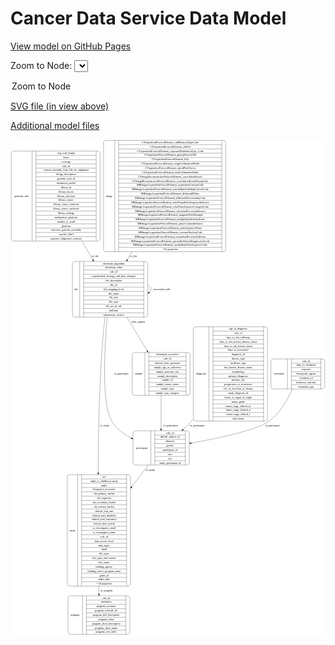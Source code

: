 <link rel='stylesheet' href="assets/style.css">
<link rel='stylesheet' href="https://unpkg.com/leaflet@1.5.1/dist/leaflet.css" integrity="sha512-xwE/Az9zrjBIphAcBb3F6JVqxf46+CDLwfLMHloNu6KEQCAWi6HcDUbeOfBIptF7tcCzusKFjFw2yuvEpDL9wQ==" crossorigin="">
<script type="text/javascript" src="https://code.jquery.com/jquery-3.2.1.min.js"></script>
<script type="text/javascript"  src="https://unpkg.com/leaflet@1.5.1/dist/leaflet.js"></script>
<script type="text/javascript" src="assets/actions.js"></script>

Cancer Data Service Data Model
==============================

[View model on GitHub Pages](https://cbiit.github.io/cds-model)



Zoom to Node: <select id="node_select">
  <option value="">Zoom to Node</option>
</select>
<div id="model"></div>

<p>
<a href="./model-desc/cds-model.svg">SVG file (in view above)</a>
<p>
<a href="./model-desc">Additional model files</a>
<div id='graph' style='display:off;'>
<svg width="1691pt" height="2661pt"
 viewBox="0.00 0.00 1691.00 2661.00" xmlns="http://www.w3.org/2000/svg" xmlns:xlink="http://www.w3.org/1999/xlink">
<g id="graph0" class="graph" transform="scale(1 1) rotate(0) translate(4 2657)">
<title>Perl</title>
<polygon fill="#ffffff" stroke="transparent" points="-4,4 -4,-2657 1687,-2657 1687,4 -4,4"/>
<!-- genomic_info -->
<g id="node1" class="node">
<title>genomic_info</title>
<path fill="none" stroke="#000000" d="M12,-2112C12,-2112 465,-2112 465,-2112 471,-2112 477,-2118 477,-2124 477,-2124 477,-2583 477,-2583 477,-2589 471,-2595 465,-2595 465,-2595 12,-2595 12,-2595 6,-2595 0,-2589 0,-2583 0,-2583 0,-2124 0,-2124 0,-2118 6,-2112 12,-2112"/>
<text text-anchor="middle" x="56" y="-2349.8" font-family="Times,serif" font-size="14.00" fill="#000000">genomic_info</text>
<polyline fill="none" stroke="#000000" points="112,-2112 112,-2595 "/>
<text text-anchor="middle" x="122.5" y="-2349.8" font-family="Times,serif" font-size="14.00" fill="#000000"> </text>
<polyline fill="none" stroke="#000000" points="133,-2112 133,-2595 "/>
<text text-anchor="middle" x="294.5" y="-2579.8" font-family="Times,serif" font-size="14.00" fill="#000000">avg_read_length</text>
<polyline fill="none" stroke="#000000" points="133,-2572 456,-2572 "/>
<text text-anchor="middle" x="294.5" y="-2556.8" font-family="Times,serif" font-size="14.00" fill="#000000">bases</text>
<polyline fill="none" stroke="#000000" points="133,-2549 456,-2549 "/>
<text text-anchor="middle" x="294.5" y="-2533.8" font-family="Times,serif" font-size="14.00" fill="#000000">coverage</text>
<polyline fill="none" stroke="#000000" points="133,-2526 456,-2526 "/>
<text text-anchor="middle" x="294.5" y="-2510.8" font-family="Times,serif" font-size="14.00" fill="#000000">crdc_id</text>
<polyline fill="none" stroke="#000000" points="133,-2503 456,-2503 "/>
<text text-anchor="middle" x="294.5" y="-2487.8" font-family="Times,serif" font-size="14.00" fill="#000000">custom_assembly_fasta_file_for_alignment</text>
<polyline fill="none" stroke="#000000" points="133,-2480 456,-2480 "/>
<text text-anchor="middle" x="294.5" y="-2464.8" font-family="Times,serif" font-size="14.00" fill="#000000">design_description</text>
<polyline fill="none" stroke="#000000" points="133,-2457 456,-2457 "/>
<text text-anchor="middle" x="294.5" y="-2441.8" font-family="Times,serif" font-size="14.00" fill="#000000">genomic_info_id</text>
<polyline fill="none" stroke="#000000" points="133,-2434 456,-2434 "/>
<text text-anchor="middle" x="294.5" y="-2418.8" font-family="Times,serif" font-size="14.00" fill="#000000">instrument_model</text>
<polyline fill="none" stroke="#000000" points="133,-2411 456,-2411 "/>
<text text-anchor="middle" x="294.5" y="-2395.8" font-family="Times,serif" font-size="14.00" fill="#000000">library_id</text>
<polyline fill="none" stroke="#000000" points="133,-2388 456,-2388 "/>
<text text-anchor="middle" x="294.5" y="-2372.8" font-family="Times,serif" font-size="14.00" fill="#000000">library_layout</text>
<polyline fill="none" stroke="#000000" points="133,-2365 456,-2365 "/>
<text text-anchor="middle" x="294.5" y="-2349.8" font-family="Times,serif" font-size="14.00" fill="#000000">library_selection</text>
<polyline fill="none" stroke="#000000" points="133,-2342 456,-2342 "/>
<text text-anchor="middle" x="294.5" y="-2326.8" font-family="Times,serif" font-size="14.00" fill="#000000">library_source</text>
<polyline fill="none" stroke="#000000" points="133,-2319 456,-2319 "/>
<text text-anchor="middle" x="294.5" y="-2303.8" font-family="Times,serif" font-size="14.00" fill="#000000">library_source_material</text>
<polyline fill="none" stroke="#000000" points="133,-2296 456,-2296 "/>
<text text-anchor="middle" x="294.5" y="-2280.8" font-family="Times,serif" font-size="14.00" fill="#000000">library_source_molecule</text>
<polyline fill="none" stroke="#000000" points="133,-2273 456,-2273 "/>
<text text-anchor="middle" x="294.5" y="-2257.8" font-family="Times,serif" font-size="14.00" fill="#000000">library_strategy</text>
<polyline fill="none" stroke="#000000" points="133,-2250 456,-2250 "/>
<text text-anchor="middle" x="294.5" y="-2234.8" font-family="Times,serif" font-size="14.00" fill="#000000">methylation_platform</text>
<polyline fill="none" stroke="#000000" points="133,-2227 456,-2227 "/>
<text text-anchor="middle" x="294.5" y="-2211.8" font-family="Times,serif" font-size="14.00" fill="#000000">number_of_reads</text>
<polyline fill="none" stroke="#000000" points="133,-2204 456,-2204 "/>
<text text-anchor="middle" x="294.5" y="-2188.8" font-family="Times,serif" font-size="14.00" fill="#000000">platform</text>
<polyline fill="none" stroke="#000000" points="133,-2181 456,-2181 "/>
<text text-anchor="middle" x="294.5" y="-2165.8" font-family="Times,serif" font-size="14.00" fill="#000000">reference_genome_assembly</text>
<polyline fill="none" stroke="#000000" points="133,-2158 456,-2158 "/>
<text text-anchor="middle" x="294.5" y="-2142.8" font-family="Times,serif" font-size="14.00" fill="#000000">reporter_label</text>
<polyline fill="none" stroke="#000000" points="133,-2135 456,-2135 "/>
<text text-anchor="middle" x="294.5" y="-2119.8" font-family="Times,serif" font-size="14.00" fill="#000000">sequence_alignment_software</text>
<polyline fill="none" stroke="#000000" points="456,-2112 456,-2595 "/>
<text text-anchor="middle" x="466.5" y="-2349.8" font-family="Times,serif" font-size="14.00" fill="#000000"> </text>
</g>
<!-- file -->
<g id="node7" class="node">
<title>file</title>
<path fill="none" stroke="#000000" d="M340.5,-1703.5C340.5,-1703.5 720.5,-1703.5 720.5,-1703.5 726.5,-1703.5 732.5,-1709.5 732.5,-1715.5 732.5,-1715.5 732.5,-1990.5 732.5,-1990.5 732.5,-1996.5 726.5,-2002.5 720.5,-2002.5 720.5,-2002.5 340.5,-2002.5 340.5,-2002.5 334.5,-2002.5 328.5,-1996.5 328.5,-1990.5 328.5,-1990.5 328.5,-1715.5 328.5,-1715.5 328.5,-1709.5 334.5,-1703.5 340.5,-1703.5"/>
<text text-anchor="middle" x="348" y="-1849.3" font-family="Times,serif" font-size="14.00" fill="#000000">file</text>
<polyline fill="none" stroke="#000000" points="367.5,-1703.5 367.5,-2002.5 "/>
<text text-anchor="middle" x="378" y="-1849.3" font-family="Times,serif" font-size="14.00" fill="#000000"> </text>
<polyline fill="none" stroke="#000000" points="388.5,-1703.5 388.5,-2002.5 "/>
<text text-anchor="middle" x="550" y="-1987.3" font-family="Times,serif" font-size="14.00" fill="#000000">checksum_algorithm</text>
<polyline fill="none" stroke="#000000" points="388.5,-1979.5 711.5,-1979.5 "/>
<text text-anchor="middle" x="550" y="-1964.3" font-family="Times,serif" font-size="14.00" fill="#000000">checksum_value</text>
<polyline fill="none" stroke="#000000" points="388.5,-1956.5 711.5,-1956.5 "/>
<text text-anchor="middle" x="550" y="-1941.3" font-family="Times,serif" font-size="14.00" fill="#000000">crdc_id</text>
<polyline fill="none" stroke="#000000" points="388.5,-1933.5 711.5,-1933.5 "/>
<text text-anchor="middle" x="550" y="-1918.3" font-family="Times,serif" font-size="14.00" fill="#000000">experimental_strategy_and_data_subtypes</text>
<polyline fill="none" stroke="#000000" points="388.5,-1910.5 711.5,-1910.5 "/>
<text text-anchor="middle" x="550" y="-1895.3" font-family="Times,serif" font-size="14.00" fill="#000000">file_description</text>
<polyline fill="none" stroke="#000000" points="388.5,-1887.5 711.5,-1887.5 "/>
<text text-anchor="middle" x="550" y="-1872.3" font-family="Times,serif" font-size="14.00" fill="#000000">file_id</text>
<polyline fill="none" stroke="#000000" points="388.5,-1864.5 711.5,-1864.5 "/>
<text text-anchor="middle" x="550" y="-1849.3" font-family="Times,serif" font-size="14.00" fill="#000000">file_mapping_level</text>
<polyline fill="none" stroke="#000000" points="388.5,-1841.5 711.5,-1841.5 "/>
<text text-anchor="middle" x="550" y="-1826.3" font-family="Times,serif" font-size="14.00" fill="#000000">file_name</text>
<polyline fill="none" stroke="#000000" points="388.5,-1818.5 711.5,-1818.5 "/>
<text text-anchor="middle" x="550" y="-1803.3" font-family="Times,serif" font-size="14.00" fill="#000000">file_size</text>
<polyline fill="none" stroke="#000000" points="388.5,-1795.5 711.5,-1795.5 "/>
<text text-anchor="middle" x="550" y="-1780.3" font-family="Times,serif" font-size="14.00" fill="#000000">file_type</text>
<polyline fill="none" stroke="#000000" points="388.5,-1772.5 711.5,-1772.5 "/>
<text text-anchor="middle" x="550" y="-1757.3" font-family="Times,serif" font-size="14.00" fill="#000000">file_url_in_cds</text>
<polyline fill="none" stroke="#000000" points="388.5,-1749.5 711.5,-1749.5 "/>
<text text-anchor="middle" x="550" y="-1734.3" font-family="Times,serif" font-size="14.00" fill="#000000">md5sum</text>
<polyline fill="none" stroke="#000000" points="388.5,-1726.5 711.5,-1726.5 "/>
<text text-anchor="middle" x="550" y="-1711.3" font-family="Times,serif" font-size="14.00" fill="#000000">submission_version</text>
<polyline fill="none" stroke="#000000" points="711.5,-1703.5 711.5,-2002.5 "/>
<text text-anchor="middle" x="722" y="-1849.3" font-family="Times,serif" font-size="14.00" fill="#000000"> </text>
</g>
<!-- genomic_info&#45;&gt;file -->
<g id="edge1" class="edge">
<title>genomic_info&#45;&gt;file</title>
<path fill="none" stroke="#000000" d="M379.5819,-2111.6799C399.4265,-2077.6654 419.3924,-2043.443 438.0109,-2011.5302"/>
<polygon fill="#000000" stroke="#000000" points="441.2091,-2012.9937 443.2253,-2002.5924 435.1629,-2009.4662 441.2091,-2012.9937"/>
<text text-anchor="middle" x="450.5" y="-2024.8" font-family="Times,serif" font-size="14.00" fill="#000000">of_file</text>
</g>
<!-- diagnosis -->
<g id="node2" class="node">
<title>diagnosis</title>
<path fill="none" stroke="#000000" d="M989.5,-1145.5C989.5,-1145.5 1363.5,-1145.5 1363.5,-1145.5 1369.5,-1145.5 1375.5,-1151.5 1375.5,-1157.5 1375.5,-1157.5 1375.5,-1639.5 1375.5,-1639.5 1375.5,-1645.5 1369.5,-1651.5 1363.5,-1651.5 1363.5,-1651.5 989.5,-1651.5 989.5,-1651.5 983.5,-1651.5 977.5,-1645.5 977.5,-1639.5 977.5,-1639.5 977.5,-1157.5 977.5,-1157.5 977.5,-1151.5 983.5,-1145.5 989.5,-1145.5"/>
<text text-anchor="middle" x="1019.5" y="-1394.8" font-family="Times,serif" font-size="14.00" fill="#000000">diagnosis</text>
<polyline fill="none" stroke="#000000" points="1061.5,-1145.5 1061.5,-1651.5 "/>
<text text-anchor="middle" x="1072" y="-1394.8" font-family="Times,serif" font-size="14.00" fill="#000000"> </text>
<polyline fill="none" stroke="#000000" points="1082.5,-1145.5 1082.5,-1651.5 "/>
<text text-anchor="middle" x="1218.5" y="-1636.3" font-family="Times,serif" font-size="14.00" fill="#000000">age_at_diagnosis</text>
<polyline fill="none" stroke="#000000" points="1082.5,-1628.5 1354.5,-1628.5 "/>
<text text-anchor="middle" x="1218.5" y="-1613.3" font-family="Times,serif" font-size="14.00" fill="#000000">crdc_id</text>
<polyline fill="none" stroke="#000000" points="1082.5,-1605.5 1354.5,-1605.5 "/>
<text text-anchor="middle" x="1218.5" y="-1590.3" font-family="Times,serif" font-size="14.00" fill="#000000">days_to_last_followup</text>
<polyline fill="none" stroke="#000000" points="1082.5,-1582.5 1354.5,-1582.5 "/>
<text text-anchor="middle" x="1218.5" y="-1567.3" font-family="Times,serif" font-size="14.00" fill="#000000">days_to_last_known_disease_status</text>
<polyline fill="none" stroke="#000000" points="1082.5,-1559.5 1354.5,-1559.5 "/>
<text text-anchor="middle" x="1218.5" y="-1544.3" font-family="Times,serif" font-size="14.00" fill="#000000">days_to_last_known_status</text>
<polyline fill="none" stroke="#000000" points="1082.5,-1536.5 1354.5,-1536.5 "/>
<text text-anchor="middle" x="1218.5" y="-1521.3" font-family="Times,serif" font-size="14.00" fill="#000000">days_to_recurrence</text>
<polyline fill="none" stroke="#000000" points="1082.5,-1513.5 1354.5,-1513.5 "/>
<text text-anchor="middle" x="1218.5" y="-1498.3" font-family="Times,serif" font-size="14.00" fill="#000000">diagnosis_id</text>
<polyline fill="none" stroke="#000000" points="1082.5,-1490.5 1354.5,-1490.5 "/>
<text text-anchor="middle" x="1218.5" y="-1475.3" font-family="Times,serif" font-size="14.00" fill="#000000">disease_type</text>
<polyline fill="none" stroke="#000000" points="1082.5,-1467.5 1354.5,-1467.5 "/>
<text text-anchor="middle" x="1218.5" y="-1452.3" font-family="Times,serif" font-size="14.00" fill="#000000">incidence_type</text>
<polyline fill="none" stroke="#000000" points="1082.5,-1444.5 1354.5,-1444.5 "/>
<text text-anchor="middle" x="1218.5" y="-1429.3" font-family="Times,serif" font-size="14.00" fill="#000000">last_known_disease_status</text>
<polyline fill="none" stroke="#000000" points="1082.5,-1421.5 1354.5,-1421.5 "/>
<text text-anchor="middle" x="1218.5" y="-1406.3" font-family="Times,serif" font-size="14.00" fill="#000000">morphology</text>
<polyline fill="none" stroke="#000000" points="1082.5,-1398.5 1354.5,-1398.5 "/>
<text text-anchor="middle" x="1218.5" y="-1383.3" font-family="Times,serif" font-size="14.00" fill="#000000">primary_diagnosis</text>
<polyline fill="none" stroke="#000000" points="1082.5,-1375.5 1354.5,-1375.5 "/>
<text text-anchor="middle" x="1218.5" y="-1360.3" font-family="Times,serif" font-size="14.00" fill="#000000">primary_site</text>
<polyline fill="none" stroke="#000000" points="1082.5,-1352.5 1354.5,-1352.5 "/>
<text text-anchor="middle" x="1218.5" y="-1337.3" font-family="Times,serif" font-size="14.00" fill="#000000">progression_or_recurrence</text>
<polyline fill="none" stroke="#000000" points="1082.5,-1329.5 1354.5,-1329.5 "/>
<text text-anchor="middle" x="1218.5" y="-1314.3" font-family="Times,serif" font-size="14.00" fill="#000000">site_of_resection_or_biopsy</text>
<polyline fill="none" stroke="#000000" points="1082.5,-1306.5 1354.5,-1306.5 "/>
<text text-anchor="middle" x="1218.5" y="-1291.3" font-family="Times,serif" font-size="14.00" fill="#000000">study_diagnosis_id</text>
<polyline fill="none" stroke="#000000" points="1082.5,-1283.5 1354.5,-1283.5 "/>
<text text-anchor="middle" x="1218.5" y="-1268.3" font-family="Times,serif" font-size="14.00" fill="#000000">tissue_or_organ_of_origin</text>
<polyline fill="none" stroke="#000000" points="1082.5,-1260.5 1354.5,-1260.5 "/>
<text text-anchor="middle" x="1218.5" y="-1245.3" font-family="Times,serif" font-size="14.00" fill="#000000">tumor_grade</text>
<polyline fill="none" stroke="#000000" points="1082.5,-1237.5 1354.5,-1237.5 "/>
<text text-anchor="middle" x="1218.5" y="-1222.3" font-family="Times,serif" font-size="14.00" fill="#000000">tumor_stage_clinical_m</text>
<polyline fill="none" stroke="#000000" points="1082.5,-1214.5 1354.5,-1214.5 "/>
<text text-anchor="middle" x="1218.5" y="-1199.3" font-family="Times,serif" font-size="14.00" fill="#000000">tumor_stage_clinical_n</text>
<polyline fill="none" stroke="#000000" points="1082.5,-1191.5 1354.5,-1191.5 "/>
<text text-anchor="middle" x="1218.5" y="-1176.3" font-family="Times,serif" font-size="14.00" fill="#000000">tumor_stage_clinical_t</text>
<polyline fill="none" stroke="#000000" points="1082.5,-1168.5 1354.5,-1168.5 "/>
<text text-anchor="middle" x="1218.5" y="-1153.3" font-family="Times,serif" font-size="14.00" fill="#000000">vital_status</text>
<polyline fill="none" stroke="#000000" points="1354.5,-1145.5 1354.5,-1651.5 "/>
<text text-anchor="middle" x="1365" y="-1394.8" font-family="Times,serif" font-size="14.00" fill="#000000"> </text>
</g>
<!-- participant -->
<g id="node5" class="node">
<title>participant</title>
<path fill="none" stroke="#000000" d="M665.5,-909.5C665.5,-909.5 943.5,-909.5 943.5,-909.5 949.5,-909.5 955.5,-915.5 955.5,-921.5 955.5,-921.5 955.5,-1081.5 955.5,-1081.5 955.5,-1087.5 949.5,-1093.5 943.5,-1093.5 943.5,-1093.5 665.5,-1093.5 665.5,-1093.5 659.5,-1093.5 653.5,-1087.5 653.5,-1081.5 653.5,-1081.5 653.5,-921.5 653.5,-921.5 653.5,-915.5 659.5,-909.5 665.5,-909.5"/>
<text text-anchor="middle" x="701.5" y="-997.8" font-family="Times,serif" font-size="14.00" fill="#000000">participant</text>
<polyline fill="none" stroke="#000000" points="749.5,-909.5 749.5,-1093.5 "/>
<text text-anchor="middle" x="760" y="-997.8" font-family="Times,serif" font-size="14.00" fill="#000000"> </text>
<polyline fill="none" stroke="#000000" points="770.5,-909.5 770.5,-1093.5 "/>
<text text-anchor="middle" x="852.5" y="-1078.3" font-family="Times,serif" font-size="14.00" fill="#000000">crdc_id</text>
<polyline fill="none" stroke="#000000" points="770.5,-1070.5 934.5,-1070.5 "/>
<text text-anchor="middle" x="852.5" y="-1055.3" font-family="Times,serif" font-size="14.00" fill="#000000">dbGaP_subject_id</text>
<polyline fill="none" stroke="#000000" points="770.5,-1047.5 934.5,-1047.5 "/>
<text text-anchor="middle" x="852.5" y="-1032.3" font-family="Times,serif" font-size="14.00" fill="#000000">ethnicity</text>
<polyline fill="none" stroke="#000000" points="770.5,-1024.5 934.5,-1024.5 "/>
<text text-anchor="middle" x="852.5" y="-1009.3" font-family="Times,serif" font-size="14.00" fill="#000000">gender</text>
<polyline fill="none" stroke="#000000" points="770.5,-1001.5 934.5,-1001.5 "/>
<text text-anchor="middle" x="852.5" y="-986.3" font-family="Times,serif" font-size="14.00" fill="#000000">participant_id</text>
<polyline fill="none" stroke="#000000" points="770.5,-978.5 934.5,-978.5 "/>
<text text-anchor="middle" x="852.5" y="-963.3" font-family="Times,serif" font-size="14.00" fill="#000000">race</text>
<polyline fill="none" stroke="#000000" points="770.5,-955.5 934.5,-955.5 "/>
<text text-anchor="middle" x="852.5" y="-940.3" font-family="Times,serif" font-size="14.00" fill="#000000">sex</text>
<polyline fill="none" stroke="#000000" points="770.5,-932.5 934.5,-932.5 "/>
<text text-anchor="middle" x="852.5" y="-917.3" font-family="Times,serif" font-size="14.00" fill="#000000">study_participant_id</text>
<polyline fill="none" stroke="#000000" points="934.5,-909.5 934.5,-1093.5 "/>
<text text-anchor="middle" x="945" y="-997.8" font-family="Times,serif" font-size="14.00" fill="#000000"> </text>
</g>
<!-- diagnosis&#45;&gt;participant -->
<g id="edge9" class="edge">
<title>diagnosis&#45;&gt;participant</title>
<path fill="none" stroke="#000000" d="M977.4232,-1154.3087C974.4462,-1151.1711 971.4709,-1148.0666 968.5,-1145 954.1346,-1130.1718 938.4416,-1115.1447 922.6397,-1100.6774"/>
<polygon fill="#000000" stroke="#000000" points="924.6331,-1097.7596 914.8789,-1093.6235 919.9249,-1102.9396 924.6331,-1097.7596"/>
<text text-anchor="middle" x="998" y="-1115.8" font-family="Times,serif" font-size="14.00" fill="#000000">of_participant</text>
</g>
<!-- image -->
<g id="node3" class="node">
<title>image</title>
<path fill="none" stroke="#000000" d="M507.5,-2054.5C507.5,-2054.5 1139.5,-2054.5 1139.5,-2054.5 1145.5,-2054.5 1151.5,-2060.5 1151.5,-2066.5 1151.5,-2066.5 1151.5,-2640.5 1151.5,-2640.5 1151.5,-2646.5 1145.5,-2652.5 1139.5,-2652.5 1139.5,-2652.5 507.5,-2652.5 507.5,-2652.5 501.5,-2652.5 495.5,-2646.5 495.5,-2640.5 495.5,-2640.5 495.5,-2066.5 495.5,-2066.5 495.5,-2060.5 501.5,-2054.5 507.5,-2054.5"/>
<text text-anchor="middle" x="525.5" y="-2349.8" font-family="Times,serif" font-size="14.00" fill="#000000">image</text>
<polyline fill="none" stroke="#000000" points="555.5,-2054.5 555.5,-2652.5 "/>
<text text-anchor="middle" x="566" y="-2349.8" font-family="Times,serif" font-size="14.00" fill="#000000"> </text>
<polyline fill="none" stroke="#000000" points="576.5,-2054.5 576.5,-2652.5 "/>
<text text-anchor="middle" x="853.5" y="-2637.3" font-family="Times,serif" font-size="14.00" fill="#000000">CTAquisitionProtocolElement_ctdiPhantomTypeCode</text>
<polyline fill="none" stroke="#000000" points="576.5,-2629.5 1130.5,-2629.5 "/>
<text text-anchor="middle" x="853.5" y="-2614.3" font-family="Times,serif" font-size="14.00" fill="#000000">CTAquisitionProtocolElement_ctdiVol</text>
<polyline fill="none" stroke="#000000" points="576.5,-2606.5 1130.5,-2606.5 "/>
<text text-anchor="middle" x="853.5" y="-2591.3" font-family="Times,serif" font-size="14.00" fill="#000000">CTAquisitionProtocolElement_exposureModulationType_Code</text>
<polyline fill="none" stroke="#000000" points="576.5,-2583.5 1130.5,-2583.5 "/>
<text text-anchor="middle" x="853.5" y="-2568.3" font-family="Times,serif" font-size="14.00" fill="#000000">CTAquisitionProtocolElement_gantryDetectorTilt</text>
<polyline fill="none" stroke="#000000" points="576.5,-2560.5 1130.5,-2560.5 "/>
<text text-anchor="middle" x="853.5" y="-2545.3" font-family="Times,serif" font-size="14.00" fill="#000000">CTAquisitionProtocolElement_kVp</text>
<polyline fill="none" stroke="#000000" points="576.5,-2537.5 1130.5,-2537.5 "/>
<text text-anchor="middle" x="853.5" y="-2522.3" font-family="Times,serif" font-size="14.00" fill="#000000">CTAquisitionProtocolElement_singleCollimationWidth</text>
<polyline fill="none" stroke="#000000" points="576.5,-2514.5 1130.5,-2514.5 "/>
<text text-anchor="middle" x="853.5" y="-2499.3" font-family="Times,serif" font-size="14.00" fill="#000000">CTAquisitionProtocolElement_spiralPitchFactor</text>
<polyline fill="none" stroke="#000000" points="576.5,-2491.5 1130.5,-2491.5 "/>
<text text-anchor="middle" x="853.5" y="-2476.3" font-family="Times,serif" font-size="14.00" fill="#000000">CTAquisitionProtocolElement_totalCollimationWidth</text>
<polyline fill="none" stroke="#000000" points="576.5,-2468.5 1130.5,-2468.5 "/>
<text text-anchor="middle" x="853.5" y="-2453.3" font-family="Times,serif" font-size="14.00" fill="#000000">CTImageReconstructionProtocolElement_convolutionKernel</text>
<polyline fill="none" stroke="#000000" points="576.5,-2445.5 1130.5,-2445.5 "/>
<text text-anchor="middle" x="853.5" y="-2430.3" font-family="Times,serif" font-size="14.00" fill="#000000">CTImageReconstructionProtocolElement_convolutionKernelGroupCode</text>
<polyline fill="none" stroke="#000000" points="576.5,-2422.5 1130.5,-2422.5 "/>
<text text-anchor="middle" x="853.5" y="-2407.3" font-family="Times,serif" font-size="14.00" fill="#000000">MRImageAcquisitionProtocolElement_acquisitionContrastCode</text>
<polyline fill="none" stroke="#000000" points="576.5,-2399.5 1130.5,-2399.5 "/>
<text text-anchor="middle" x="853.5" y="-2384.3" font-family="Times,serif" font-size="14.00" fill="#000000">MRImageAcquisitionProtocolElement_arterialSpinLabelingContrastCode</text>
<polyline fill="none" stroke="#000000" points="576.5,-2376.5 1130.5,-2376.5 "/>
<text text-anchor="middle" x="853.5" y="-2361.3" font-family="Times,serif" font-size="14.00" fill="#000000">MRImageAcquisitionProtocolElement_diffusionBValue</text>
<polyline fill="none" stroke="#000000" points="576.5,-2353.5 1130.5,-2353.5 "/>
<text text-anchor="middle" x="853.5" y="-2338.3" font-family="Times,serif" font-size="14.00" fill="#000000">MRImageAcquisitionProtocolElement_diffusionDirectionalityCode</text>
<polyline fill="none" stroke="#000000" points="576.5,-2330.5 1130.5,-2330.5 "/>
<text text-anchor="middle" x="853.5" y="-2315.3" font-family="Times,serif" font-size="14.00" fill="#000000">MRImageAcquisitionProtocolElement_echoPlanarPulseSequenceIndicator</text>
<polyline fill="none" stroke="#000000" points="576.5,-2307.5 1130.5,-2307.5 "/>
<text text-anchor="middle" x="853.5" y="-2292.3" font-family="Times,serif" font-size="14.00" fill="#000000">MRImageAcquisitionProtocolElement_echoPulseSequenceCategoryCode</text>
<polyline fill="none" stroke="#000000" points="576.5,-2284.5 1130.5,-2284.5 "/>
<text text-anchor="middle" x="853.5" y="-2269.3" font-family="Times,serif" font-size="14.00" fill="#000000">MRImageAcquisitionProtocolElement_inversionRecoveryIndicator</text>
<polyline fill="none" stroke="#000000" points="576.5,-2261.5 1130.5,-2261.5 "/>
<text text-anchor="middle" x="853.5" y="-2246.3" font-family="Times,serif" font-size="14.00" fill="#000000">MRImageAcquisitionProtocolElement_magneticFieldStrength</text>
<polyline fill="none" stroke="#000000" points="576.5,-2238.5 1130.5,-2238.5 "/>
<text text-anchor="middle" x="853.5" y="-2223.3" font-family="Times,serif" font-size="14.00" fill="#000000">MRImageAcquisitionProtocolElement_multipleSpinEchoIndicator</text>
<polyline fill="none" stroke="#000000" points="576.5,-2215.5 1130.5,-2215.5 "/>
<text text-anchor="middle" x="853.5" y="-2200.3" font-family="Times,serif" font-size="14.00" fill="#000000">MRImageAcquisitionProtocolElement_phaseContrastIndicator</text>
<polyline fill="none" stroke="#000000" points="576.5,-2192.5 1130.5,-2192.5 "/>
<text text-anchor="middle" x="853.5" y="-2177.3" font-family="Times,serif" font-size="14.00" fill="#000000">MRImageAcquisitionProtocolElement_pulseSequenceName</text>
<polyline fill="none" stroke="#000000" points="576.5,-2169.5 1130.5,-2169.5 "/>
<text text-anchor="middle" x="853.5" y="-2154.3" font-family="Times,serif" font-size="14.00" fill="#000000">MRImageAcquisitionProtocolElement_resonantNucleusCode</text>
<polyline fill="none" stroke="#000000" points="576.5,-2146.5 1130.5,-2146.5 "/>
<text text-anchor="middle" x="853.5" y="-2131.3" font-family="Times,serif" font-size="14.00" fill="#000000">MRImageAcquisitionProtocolElement_saturationRecoveryIndicator</text>
<polyline fill="none" stroke="#000000" points="576.5,-2123.5 1130.5,-2123.5 "/>
<text text-anchor="middle" x="853.5" y="-2108.3" font-family="Times,serif" font-size="14.00" fill="#000000">MRImageAcquisitionProtocolElement_spectrallySelectedSuppressionCode</text>
<polyline fill="none" stroke="#000000" points="576.5,-2100.5 1130.5,-2100.5 "/>
<text text-anchor="middle" x="853.5" y="-2085.3" font-family="Times,serif" font-size="14.00" fill="#000000">MRImageAcquisitionProtocolElement_steadyStatePulseSequenceCode</text>
<polyline fill="none" stroke="#000000" points="576.5,-2077.5 1130.5,-2077.5 "/>
<text text-anchor="middle" x="853.5" y="-2062.3" font-family="Times,serif" font-size="14.00" fill="#000000">+ 81 properties</text>
<polyline fill="none" stroke="#000000" points="1130.5,-2054.5 1130.5,-2652.5 "/>
<text text-anchor="middle" x="1141" y="-2349.8" font-family="Times,serif" font-size="14.00" fill="#000000"> </text>
</g>
<!-- image&#45;&gt;file -->
<g id="edge2" class="edge">
<title>image&#45;&gt;file</title>
<path fill="none" stroke="#000000" d="M648.4078,-2054.409C639.805,-2039.7138 631.339,-2025.2523 623.1349,-2011.2381"/>
<polygon fill="#000000" stroke="#000000" points="626.1342,-2009.4337 618.0616,-2002.5719 620.0933,-2012.9702 626.1342,-2009.4337"/>
<text text-anchor="middle" x="656.5" y="-2024.8" font-family="Times,serif" font-size="14.00" fill="#000000">of_file</text>
</g>
<!-- study -->
<g id="node4" class="node">
<title>study</title>
<path fill="none" stroke="#000000" d="M312.5,-259.5C312.5,-259.5 628.5,-259.5 628.5,-259.5 634.5,-259.5 640.5,-265.5 640.5,-271.5 640.5,-271.5 640.5,-845.5 640.5,-845.5 640.5,-851.5 634.5,-857.5 628.5,-857.5 628.5,-857.5 312.5,-857.5 312.5,-857.5 306.5,-857.5 300.5,-851.5 300.5,-845.5 300.5,-845.5 300.5,-271.5 300.5,-271.5 300.5,-265.5 306.5,-259.5 312.5,-259.5"/>
<text text-anchor="middle" x="328.5" y="-554.8" font-family="Times,serif" font-size="14.00" fill="#000000">study</text>
<polyline fill="none" stroke="#000000" points="356.5,-259.5 356.5,-857.5 "/>
<text text-anchor="middle" x="367" y="-554.8" font-family="Times,serif" font-size="14.00" fill="#000000"> </text>
<polyline fill="none" stroke="#000000" points="377.5,-259.5 377.5,-857.5 "/>
<text text-anchor="middle" x="498.5" y="-842.3" font-family="Times,serif" font-size="14.00" fill="#000000">acl</text>
<polyline fill="none" stroke="#000000" points="377.5,-834.5 619.5,-834.5 "/>
<text text-anchor="middle" x="498.5" y="-819.3" font-family="Times,serif" font-size="14.00" fill="#000000">adult_or_childhood_study</text>
<polyline fill="none" stroke="#000000" points="377.5,-811.5 619.5,-811.5 "/>
<text text-anchor="middle" x="498.5" y="-796.3" font-family="Times,serif" font-size="14.00" fill="#000000">authz</text>
<polyline fill="none" stroke="#000000" points="377.5,-788.5 619.5,-788.5 "/>
<text text-anchor="middle" x="498.5" y="-773.3" font-family="Times,serif" font-size="14.00" fill="#000000">bioproject_accession</text>
<polyline fill="none" stroke="#000000" points="377.5,-765.5 619.5,-765.5 "/>
<text text-anchor="middle" x="498.5" y="-750.3" font-family="Times,serif" font-size="14.00" fill="#000000">cds_primary_bucket</text>
<polyline fill="none" stroke="#000000" points="377.5,-742.5 619.5,-742.5 "/>
<text text-anchor="middle" x="498.5" y="-727.3" font-family="Times,serif" font-size="14.00" fill="#000000">cds_requestor</text>
<polyline fill="none" stroke="#000000" points="377.5,-719.5 619.5,-719.5 "/>
<text text-anchor="middle" x="498.5" y="-704.3" font-family="Times,serif" font-size="14.00" fill="#000000">cds_secondary_bucket</text>
<polyline fill="none" stroke="#000000" points="377.5,-696.5 619.5,-696.5 "/>
<text text-anchor="middle" x="498.5" y="-681.3" font-family="Times,serif" font-size="14.00" fill="#000000">cds_tertiary_bucket</text>
<polyline fill="none" stroke="#000000" points="377.5,-673.5 619.5,-673.5 "/>
<text text-anchor="middle" x="498.5" y="-658.3" font-family="Times,serif" font-size="14.00" fill="#000000">clinical_trial_arm</text>
<polyline fill="none" stroke="#000000" points="377.5,-650.5 619.5,-650.5 "/>
<text text-anchor="middle" x="498.5" y="-635.3" font-family="Times,serif" font-size="14.00" fill="#000000">clinical_trial_identifier</text>
<polyline fill="none" stroke="#000000" points="377.5,-627.5 619.5,-627.5 "/>
<text text-anchor="middle" x="498.5" y="-612.3" font-family="Times,serif" font-size="14.00" fill="#000000">clinical_trial_repository</text>
<polyline fill="none" stroke="#000000" points="377.5,-604.5 619.5,-604.5 "/>
<text text-anchor="middle" x="498.5" y="-589.3" font-family="Times,serif" font-size="14.00" fill="#000000">clinical_trial_system</text>
<polyline fill="none" stroke="#000000" points="377.5,-581.5 619.5,-581.5 "/>
<text text-anchor="middle" x="498.5" y="-566.3" font-family="Times,serif" font-size="14.00" fill="#000000">co_investigator_email</text>
<polyline fill="none" stroke="#000000" points="377.5,-558.5 619.5,-558.5 "/>
<text text-anchor="middle" x="498.5" y="-543.3" font-family="Times,serif" font-size="14.00" fill="#000000">co_investigator_name</text>
<polyline fill="none" stroke="#000000" points="377.5,-535.5 619.5,-535.5 "/>
<text text-anchor="middle" x="498.5" y="-520.3" font-family="Times,serif" font-size="14.00" fill="#000000">crdc_id</text>
<polyline fill="none" stroke="#000000" points="377.5,-512.5 619.5,-512.5 "/>
<text text-anchor="middle" x="498.5" y="-497.3" font-family="Times,serif" font-size="14.00" fill="#000000">data_access_level</text>
<polyline fill="none" stroke="#000000" points="377.5,-489.5 619.5,-489.5 "/>
<text text-anchor="middle" x="498.5" y="-474.3" font-family="Times,serif" font-size="14.00" fill="#000000">data_types</text>
<polyline fill="none" stroke="#000000" points="377.5,-466.5 619.5,-466.5 "/>
<text text-anchor="middle" x="498.5" y="-451.3" font-family="Times,serif" font-size="14.00" fill="#000000">email</text>
<polyline fill="none" stroke="#000000" points="377.5,-443.5 619.5,-443.5 "/>
<text text-anchor="middle" x="498.5" y="-428.3" font-family="Times,serif" font-size="14.00" fill="#000000">file_types</text>
<polyline fill="none" stroke="#000000" points="377.5,-420.5 619.5,-420.5 "/>
<text text-anchor="middle" x="498.5" y="-405.3" font-family="Times,serif" font-size="14.00" fill="#000000">file_types_and_format</text>
<polyline fill="none" stroke="#000000" points="377.5,-397.5 619.5,-397.5 "/>
<text text-anchor="middle" x="498.5" y="-382.3" font-family="Times,serif" font-size="14.00" fill="#000000">first_name</text>
<polyline fill="none" stroke="#000000" points="377.5,-374.5 619.5,-374.5 "/>
<text text-anchor="middle" x="498.5" y="-359.3" font-family="Times,serif" font-size="14.00" fill="#000000">funding_agency</text>
<polyline fill="none" stroke="#000000" points="377.5,-351.5 619.5,-351.5 "/>
<text text-anchor="middle" x="498.5" y="-336.3" font-family="Times,serif" font-size="14.00" fill="#000000">funding_source_program_name</text>
<polyline fill="none" stroke="#000000" points="377.5,-328.5 619.5,-328.5 "/>
<text text-anchor="middle" x="498.5" y="-313.3" font-family="Times,serif" font-size="14.00" fill="#000000">grant_id</text>
<polyline fill="none" stroke="#000000" points="377.5,-305.5 619.5,-305.5 "/>
<text text-anchor="middle" x="498.5" y="-290.3" font-family="Times,serif" font-size="14.00" fill="#000000">index_date</text>
<polyline fill="none" stroke="#000000" points="377.5,-282.5 619.5,-282.5 "/>
<text text-anchor="middle" x="498.5" y="-267.3" font-family="Times,serif" font-size="14.00" fill="#000000">+ 20 properties</text>
<polyline fill="none" stroke="#000000" points="619.5,-259.5 619.5,-857.5 "/>
<text text-anchor="middle" x="630" y="-554.8" font-family="Times,serif" font-size="14.00" fill="#000000"> </text>
</g>
<!-- program -->
<g id="node8" class="node">
<title>program</title>
<path fill="none" stroke="#000000" d="M316.5,-.5C316.5,-.5 624.5,-.5 624.5,-.5 630.5,-.5 636.5,-6.5 636.5,-12.5 636.5,-12.5 636.5,-195.5 636.5,-195.5 636.5,-201.5 630.5,-207.5 624.5,-207.5 624.5,-207.5 316.5,-207.5 316.5,-207.5 310.5,-207.5 304.5,-201.5 304.5,-195.5 304.5,-195.5 304.5,-12.5 304.5,-12.5 304.5,-6.5 310.5,-.5 316.5,-.5"/>
<text text-anchor="middle" x="343.5" y="-100.3" font-family="Times,serif" font-size="14.00" fill="#000000">program</text>
<polyline fill="none" stroke="#000000" points="382.5,-.5 382.5,-207.5 "/>
<text text-anchor="middle" x="393" y="-100.3" font-family="Times,serif" font-size="14.00" fill="#000000"> </text>
<polyline fill="none" stroke="#000000" points="403.5,-.5 403.5,-207.5 "/>
<text text-anchor="middle" x="509.5" y="-192.3" font-family="Times,serif" font-size="14.00" fill="#000000">crdc_id</text>
<polyline fill="none" stroke="#000000" points="403.5,-184.5 615.5,-184.5 "/>
<text text-anchor="middle" x="509.5" y="-169.3" font-family="Times,serif" font-size="14.00" fill="#000000">institution</text>
<polyline fill="none" stroke="#000000" points="403.5,-161.5 615.5,-161.5 "/>
<text text-anchor="middle" x="509.5" y="-146.3" font-family="Times,serif" font-size="14.00" fill="#000000">program_acronym</text>
<polyline fill="none" stroke="#000000" points="403.5,-138.5 615.5,-138.5 "/>
<text text-anchor="middle" x="509.5" y="-123.3" font-family="Times,serif" font-size="14.00" fill="#000000">program_external_url</text>
<polyline fill="none" stroke="#000000" points="403.5,-115.5 615.5,-115.5 "/>
<text text-anchor="middle" x="509.5" y="-100.3" font-family="Times,serif" font-size="14.00" fill="#000000">program_full_description</text>
<polyline fill="none" stroke="#000000" points="403.5,-92.5 615.5,-92.5 "/>
<text text-anchor="middle" x="509.5" y="-77.3" font-family="Times,serif" font-size="14.00" fill="#000000">program_name</text>
<polyline fill="none" stroke="#000000" points="403.5,-69.5 615.5,-69.5 "/>
<text text-anchor="middle" x="509.5" y="-54.3" font-family="Times,serif" font-size="14.00" fill="#000000">program_short_description</text>
<polyline fill="none" stroke="#000000" points="403.5,-46.5 615.5,-46.5 "/>
<text text-anchor="middle" x="509.5" y="-31.3" font-family="Times,serif" font-size="14.00" fill="#000000">program_short_name</text>
<polyline fill="none" stroke="#000000" points="403.5,-23.5 615.5,-23.5 "/>
<text text-anchor="middle" x="509.5" y="-8.3" font-family="Times,serif" font-size="14.00" fill="#000000">program_sort_order</text>
<polyline fill="none" stroke="#000000" points="615.5,-.5 615.5,-207.5 "/>
<text text-anchor="middle" x="626" y="-100.3" font-family="Times,serif" font-size="14.00" fill="#000000"> </text>
</g>
<!-- study&#45;&gt;program -->
<g id="edge6" class="edge">
<title>study&#45;&gt;program</title>
<path fill="none" stroke="#000000" d="M470.5,-259.4595C470.5,-244.999 470.5,-230.9707 470.5,-217.6442"/>
<polygon fill="#000000" stroke="#000000" points="474.0001,-217.5945 470.5,-207.5945 467.0001,-217.5946 474.0001,-217.5945"/>
<text text-anchor="middle" x="512" y="-229.8" font-family="Times,serif" font-size="14.00" fill="#000000">of_program</text>
</g>
<!-- participant&#45;&gt;study -->
<g id="edge4" class="edge">
<title>participant&#45;&gt;study</title>
<path fill="none" stroke="#000000" d="M735.0922,-909.4411C709.0564,-874.9086 678.1452,-833.9096 646.7958,-792.3294"/>
<polygon fill="#000000" stroke="#000000" points="649.5451,-790.1621 640.7302,-784.2843 643.9557,-794.3762 649.5451,-790.1621"/>
<text text-anchor="middle" x="746" y="-879.8" font-family="Times,serif" font-size="14.00" fill="#000000">of_study</text>
</g>
<!-- treatment -->
<g id="node6" class="node">
<title>treatment</title>
<path fill="none" stroke="#000000" d="M1406,-1318C1406,-1318 1671,-1318 1671,-1318 1677,-1318 1683,-1324 1683,-1330 1683,-1330 1683,-1467 1683,-1467 1683,-1473 1677,-1479 1671,-1479 1671,-1479 1406,-1479 1406,-1479 1400,-1479 1394,-1473 1394,-1467 1394,-1467 1394,-1330 1394,-1330 1394,-1324 1400,-1318 1406,-1318"/>
<text text-anchor="middle" x="1438.5" y="-1394.8" font-family="Times,serif" font-size="14.00" fill="#000000">treatment</text>
<polyline fill="none" stroke="#000000" points="1483,-1318 1483,-1479 "/>
<text text-anchor="middle" x="1493.5" y="-1394.8" font-family="Times,serif" font-size="14.00" fill="#000000"> </text>
<polyline fill="none" stroke="#000000" points="1504,-1318 1504,-1479 "/>
<text text-anchor="middle" x="1583" y="-1463.8" font-family="Times,serif" font-size="14.00" fill="#000000">crdc_id</text>
<polyline fill="none" stroke="#000000" points="1504,-1456 1662,-1456 "/>
<text text-anchor="middle" x="1583" y="-1440.8" font-family="Times,serif" font-size="14.00" fill="#000000">days_to_treatment</text>
<polyline fill="none" stroke="#000000" points="1504,-1433 1662,-1433 "/>
<text text-anchor="middle" x="1583" y="-1417.8" font-family="Times,serif" font-size="14.00" fill="#000000">response</text>
<polyline fill="none" stroke="#000000" points="1504,-1410 1662,-1410 "/>
<text text-anchor="middle" x="1583" y="-1394.8" font-family="Times,serif" font-size="14.00" fill="#000000">therapeutic_agents</text>
<polyline fill="none" stroke="#000000" points="1504,-1387 1662,-1387 "/>
<text text-anchor="middle" x="1583" y="-1371.8" font-family="Times,serif" font-size="14.00" fill="#000000">treatment_id</text>
<polyline fill="none" stroke="#000000" points="1504,-1364 1662,-1364 "/>
<text text-anchor="middle" x="1583" y="-1348.8" font-family="Times,serif" font-size="14.00" fill="#000000">treatment_outcome</text>
<polyline fill="none" stroke="#000000" points="1504,-1341 1662,-1341 "/>
<text text-anchor="middle" x="1583" y="-1325.8" font-family="Times,serif" font-size="14.00" fill="#000000">treatment_type</text>
<polyline fill="none" stroke="#000000" points="1662,-1318 1662,-1479 "/>
<text text-anchor="middle" x="1672.5" y="-1394.8" font-family="Times,serif" font-size="14.00" fill="#000000"> </text>
</g>
<!-- treatment&#45;&gt;participant -->
<g id="edge10" class="edge">
<title>treatment&#45;&gt;participant</title>
<path fill="none" stroke="#000000" d="M1509.0065,-1317.9216C1484.2183,-1261.3018 1443.3212,-1188.2229 1384.5,-1145 1318.5174,-1096.5148 1113.3388,-1053.2563 965.7393,-1027.2172"/>
<polygon fill="#000000" stroke="#000000" points="966.1129,-1023.7294 955.6587,-1025.4498 964.9039,-1030.6243 966.1129,-1023.7294"/>
<text text-anchor="middle" x="1402" y="-1115.8" font-family="Times,serif" font-size="14.00" fill="#000000">of_participant</text>
</g>
<!-- file&#45;&gt;study -->
<g id="edge3" class="edge">
<title>file&#45;&gt;study</title>
<path fill="none" stroke="#000000" d="M503.6145,-1703.4722C501.1963,-1686.1614 499.0717,-1668.7237 497.5,-1652 472.7046,-1388.1685 466.9183,-1087.0573 466.785,-867.6981"/>
<polygon fill="#000000" stroke="#000000" points="470.2851,-867.6414 466.7829,-857.6422 463.2851,-867.643 470.2851,-867.6414"/>
<text text-anchor="middle" x="501" y="-1115.8" font-family="Times,serif" font-size="14.00" fill="#000000">of_study</text>
</g>
<!-- file&#45;&gt;participant -->
<g id="edge8" class="edge">
<title>file&#45;&gt;participant</title>
<path fill="none" stroke="#000000" d="M515.0759,-1703.1742C499.5326,-1523.5594 484.8605,-1235.4121 539.5,-1145 563.6394,-1105.0564 603.1324,-1075.526 644.3479,-1054.0017"/>
<polygon fill="#000000" stroke="#000000" points="646.1055,-1057.0349 653.4429,-1049.3921 642.9409,-1050.791 646.1055,-1057.0349"/>
<text text-anchor="middle" x="590" y="-1394.8" font-family="Times,serif" font-size="14.00" fill="#000000">of_participant</text>
</g>
<!-- file&#45;&gt;file -->
<g id="edge5" class="edge">
<title>file&#45;&gt;file</title>
<path fill="none" stroke="#000000" d="M732.6809,-1874.8677C743.8527,-1869.55 750.5,-1862.2607 750.5,-1853 750.5,-1846.4885 747.2137,-1840.9518 741.3789,-1836.3897"/>
<polygon fill="#000000" stroke="#000000" points="743.0495,-1833.3098 732.6809,-1831.1323 739.4285,-1839.3005 743.0495,-1833.3098"/>
<text text-anchor="middle" x="808" y="-1849.3" font-family="Times,serif" font-size="14.00" fill="#000000">associated_with</text>
</g>
<!-- sample -->
<g id="node9" class="node">
<title>sample</title>
<path fill="none" stroke="#000000" d="M661.5,-1283.5C661.5,-1283.5 947.5,-1283.5 947.5,-1283.5 953.5,-1283.5 959.5,-1289.5 959.5,-1295.5 959.5,-1295.5 959.5,-1501.5 959.5,-1501.5 959.5,-1507.5 953.5,-1513.5 947.5,-1513.5 947.5,-1513.5 661.5,-1513.5 661.5,-1513.5 655.5,-1513.5 649.5,-1507.5 649.5,-1501.5 649.5,-1501.5 649.5,-1295.5 649.5,-1295.5 649.5,-1289.5 655.5,-1283.5 661.5,-1283.5"/>
<text text-anchor="middle" x="683.5" y="-1394.8" font-family="Times,serif" font-size="14.00" fill="#000000">sample</text>
<polyline fill="none" stroke="#000000" points="717.5,-1283.5 717.5,-1513.5 "/>
<text text-anchor="middle" x="728" y="-1394.8" font-family="Times,serif" font-size="14.00" fill="#000000"> </text>
<polyline fill="none" stroke="#000000" points="738.5,-1283.5 738.5,-1513.5 "/>
<text text-anchor="middle" x="838.5" y="-1498.3" font-family="Times,serif" font-size="14.00" fill="#000000">biosample_accession</text>
<polyline fill="none" stroke="#000000" points="738.5,-1490.5 938.5,-1490.5 "/>
<text text-anchor="middle" x="838.5" y="-1475.3" font-family="Times,serif" font-size="14.00" fill="#000000">crdc_id</text>
<polyline fill="none" stroke="#000000" points="738.5,-1467.5 938.5,-1467.5 "/>
<text text-anchor="middle" x="838.5" y="-1452.3" font-family="Times,serif" font-size="14.00" fill="#000000">derived_from_specimen</text>
<polyline fill="none" stroke="#000000" points="738.5,-1444.5 938.5,-1444.5 "/>
<text text-anchor="middle" x="838.5" y="-1429.3" font-family="Times,serif" font-size="14.00" fill="#000000">sample_age_at_collection</text>
<polyline fill="none" stroke="#000000" points="738.5,-1421.5 938.5,-1421.5 "/>
<text text-anchor="middle" x="838.5" y="-1406.3" font-family="Times,serif" font-size="14.00" fill="#000000">sample_anatomic_site</text>
<polyline fill="none" stroke="#000000" points="738.5,-1398.5 938.5,-1398.5 "/>
<text text-anchor="middle" x="838.5" y="-1383.3" font-family="Times,serif" font-size="14.00" fill="#000000">sample_description</text>
<polyline fill="none" stroke="#000000" points="738.5,-1375.5 938.5,-1375.5 "/>
<text text-anchor="middle" x="838.5" y="-1360.3" font-family="Times,serif" font-size="14.00" fill="#000000">sample_id</text>
<polyline fill="none" stroke="#000000" points="738.5,-1352.5 938.5,-1352.5 "/>
<text text-anchor="middle" x="838.5" y="-1337.3" font-family="Times,serif" font-size="14.00" fill="#000000">sample_tumor_status</text>
<polyline fill="none" stroke="#000000" points="738.5,-1329.5 938.5,-1329.5 "/>
<text text-anchor="middle" x="838.5" y="-1314.3" font-family="Times,serif" font-size="14.00" fill="#000000">sample_type</text>
<polyline fill="none" stroke="#000000" points="738.5,-1306.5 938.5,-1306.5 "/>
<text text-anchor="middle" x="838.5" y="-1291.3" font-family="Times,serif" font-size="14.00" fill="#000000">sample_type_category</text>
<polyline fill="none" stroke="#000000" points="938.5,-1283.5 938.5,-1513.5 "/>
<text text-anchor="middle" x="949" y="-1394.8" font-family="Times,serif" font-size="14.00" fill="#000000"> </text>
</g>
<!-- file&#45;&gt;sample -->
<g id="edge11" class="edge">
<title>file&#45;&gt;sample</title>
<path fill="none" stroke="#000000" d="M620.7872,-1703.2352C656.0877,-1644.6803 696.0886,-1578.3284 729.7316,-1522.5228"/>
<polygon fill="#000000" stroke="#000000" points="732.9092,-1524.0308 735.0748,-1513.6597 726.9144,-1520.4167 732.9092,-1524.0308"/>
<text text-anchor="middle" x="682" y="-1673.8" font-family="Times,serif" font-size="14.00" fill="#000000">from_sample</text>
</g>
<!-- sample&#45;&gt;participant -->
<g id="edge7" class="edge">
<title>sample&#45;&gt;participant</title>
<path fill="none" stroke="#000000" d="M804.5,-1283.4046C804.5,-1226.6063 804.5,-1158.6722 804.5,-1103.7253"/>
<polygon fill="#000000" stroke="#000000" points="808.0001,-1103.6223 804.5,-1093.6223 801.0001,-1103.6223 808.0001,-1103.6223"/>
<text text-anchor="middle" x="855" y="-1115.8" font-family="Times,serif" font-size="14.00" fill="#000000">of_participant</text>
</g>
</g>
</svg>
</div>
